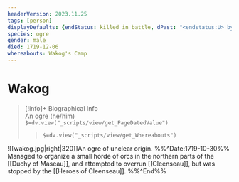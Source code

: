 ```yaml
---
headerVersion: 2023.11.25
tags: [person]
displayDefaults: {endStatus: killed in battle, dPast: "<endstatus:U> by [[The Heroes of Cleenseau]] on <enddate>"}
species: ogre
gender: male
died: 1719-12-06
whereabouts: Wakog's Camp
---
```

# Wakog
>[!info]+ Biographical Info  
> An ogre (he/him)  
> `$=dv.view("_scripts/view/get_PageDatedValue")`  
>> `$=dv.view("_scripts/view/get_Whereabouts")`

![[wakog.jpg|right|320]]An ogre of unclear origin. 
%%^Date:1719-10-30%%
Managed to organize a small horde of orcs in the northern parts of the [[Duchy of Maseau]], and attempted to overrun [[Cleenseau]], but was stopped by the [[Heroes of Cleenseau]].
%%^End%%